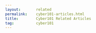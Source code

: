 ```yaml
---
layout:       related
permalink:    cyber101-articles.html
title:        Cyber101 Related Articles
tag:          cyber101
---
```

